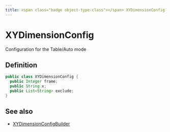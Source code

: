 ```yaml
---
title: <span class="badge object-type-class"></span> XYDimensionConfig
---
```

# <span class="badge object-type-class"></span> XYDimensionConfig

Configuration for the Table/Auto mode

## Definition

```java
public class XYDimensionConfig {
  public Integer frame;
  public String x;
  public List<String> exclude;
}
```
## See also

 * <span class="badge builder"></span> [XYDimensionConfigBuilder](./builder-XYDimensionConfigBuilder.md)
